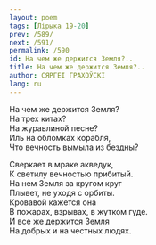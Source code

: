 ```yaml
---
layout: poem
tags: [Лірыка 19-20]
prev: /589/
next: /591/
permalink: /590
id: На чем же держится Земля?..
title: На чем же держится Земля?..
author: СЯРГЕІ ГРАХОЎСКІ
lang: ru
---
```



На чем же держится Земля?  
На трех китах?  
На журавлиной песне?  
Иль на обломках корабля,  
Что вечность вымыла из бездны?  

Сверкает в мраке акведук,  
К светилу вечностью прибитый.  
На нем Земля за кругом круг  
Плывет, не уходя с орбиты.  
Кровавой кажется она  
В пожарах, взрывах, в жутком гуде.  
И все же держится Земля  
На добрых и на честных людях.  
